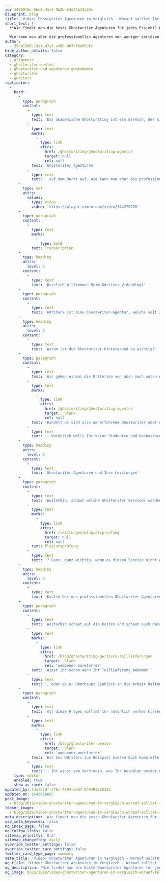 ```yaml
---
id: 14859f8c-0be8-41e4-9b2b-24df4b44c28c
blueprint: blog
title: 'Video: Ghostwriter Agenturen im Vergleich - Worauf solltet Ihr achten?'
short_text: |-
  **Wie findet man die beste Ghostwriter Agenturen für jedes Projekt? Wir beantworten diese Fragen und erläutern alle Merkmale professioneller Agenturen!**

  Wie kann man aber die professionellen Agenturen von weniger seriösen Agenturen mit “Hobbyschreibern” oder Studenten-Ghostwritern unterscheiden? In unserem neuesten Videobeitrag beantworten wir diese Fragen und erläutern die wichtigsten Merkmalen einer seriösen Ghostwriter-Agentur...
author:
  - 39c41980-23cf-47af-af6b-087df68052fc
hide_author_details: false
category:
  - allgemein
  - ghostwriter-kosten
  - ghostwriter-und-agenturen-gwakademie
  - ghostwriter
  - gwriters
replicator:
  -
    bard:
      -
        type: paragraph
        content:
          -
            type: text
            text: 'Das akademische Ghostwriting ist ein Bereich, der sich ständig entwickelt und dementsprechend tauchen immer mehr '
          -
            type: text
            marks:
              -
                type: link
                attrs:
                  href: /ghostwriting/ghostwriting-agentur
                  target: null
                  rel: null
            text: 'Ghostwriter Agenturen'
          -
            type: text
            text: ' auf dem Markt auf. Wie kann man aber die professionellen Agenturen von weniger seriösen Agenturen mit “Hobbyschreibern” oder Studenten-Ghostwritern unterscheiden? In unserem neuesten Videobeitrag beantworten wir diese Fragen und erläutern die wichtigsten Merkmalen einer seriösen Ghostwriter-Agentur.'
      -
        type: set
        attrs:
          values:
            type: video
            video: 'https://player.vimeo.com/video/344270728'
      -
        type: paragraph
        content:
          -
            type: text
            marks:
              -
                type: bold
            text: Transkription
      -
        type: heading
        attrs:
          level: 2
        content:
          -
            type: text
            text: 'Herzlich Willkommen beim GWriters Videoblog!'
      -
        type: paragraph
        content:
          -
            type: text
            text: 'GWriters ist eine Ghostwriter-Agentur, welche seit 2013 am Markt ist. Heute haben wir das Video "Ghostwriter Agenturen im Vergleich - Worauf solltet Ihr achten?". Wir schauen uns heute einmal an, worauf Ihr achten solltet, wenn Ihr für Euch eine Ghostwriter-Agentur auswählt im Rahmen eines Coachings, einer Mustervorlage, die Ihr für eure Abschlussarbeit schreiben lassen möchtet oder anderer Ghostwriter Services.'
      -
        type: heading
        attrs:
          level: 2
        content:
          -
            type: text
            text: 'Warum ist der Ghostwriter Hintergrund so wichtig?'
      -
        type: paragraph
        content:
          -
            type: text
            text: 'Wir gehen einmal die Kriterien von oben nach unten durch und starten mit dem akademischen Hintergrund. Wenn Ihr einen Ghostwriter für Euch beauftragt und auch Qualität haben möchtet, dann achtet darauf, dass der Ghostwriter auch wirklich einen akademischen Hintergrund und Erfahrung mitbringt. '
          -
            type: text
            marks:
              -
                type: link
                attrs:
                  href: /ghostwriting/ghostwriting-agentur
                  target: _blank
                  rel: null
            text: 'Handelt es sich also um erfahrene Ghostwriter oder einfach nur um Studenten, welche hier einen Aushilfsjob übernehmen'
          -
            type: text
            text: '. Natürlich wollt Ihr keine Studenten und Hobbyschreiber haben. Das könnt Ihr am besten überprüfen, indem Ihr eine initiale Telefonkonferenz anfordert. Bei GWriters machen wir dies gerade bei größeren Projekten im Rahmen einer Mustervorlage und geben Euch die Möglichkeit so als erstes erstmal mit Eurem potenziellen Ghostwriter in Kontakt zu treten und Euch von der Erfahrung zu überzeugen. Gleiches gilt natürlich auch für die Erfahrung des Ghostwriters in Eurem Fachbereich; der sollte natürlich Kenntnis vom aktuellen Forschungsstand, von aktueller Literatur haben und ganz, ganz wichtig, von der Methodik. Er sollte wissen wo sich Forschungslücken befinden und auch in der Lage sein ordentliche Hypothesen aufstellen zu können. Gerade die Informationen wo wir am heutigen Stand der Forschung sind oder wo es noch Forschungslücken gibt, ist natürlich hilfreich im Laufe der Bearbeitung, da somit gezielt das Thema in eine bestimmte Richtung gelenkt werden kann, welche die Qualität Eurer Mustervorlage führt, zum Beispiel eine Bachelorarbeit maßgeblich positiv beeinflusst.'
      -
        type: heading
        attrs:
          level: 2
        content:
          -
            type: text
            text: 'Ghostwriter Agenturen und Ihre Leistungen'
      -
        type: paragraph
        content:
          -
            type: text
            text: 'Weiterhin, schaut welche Ghostwriter Services werden angeboten. Gibt es das ganz normale Ghostwriting vielleicht auch in diversen Bereichen nicht nur das akademische Ghostwriting? Habt Ihr die Möglichkeit Lektorate und Korrektorate für einen bereits bestehenden Text durchführen zu lassen? Gibt es die Möglichkeit einer '
          -
            type: text
            marks:
              -
                type: link
                attrs:
                  href: /leistungen/plagiatspruefung
                  target: null
                  rel: null
            text: Plagiatsprüfung
          -
            type: text
            text: '? Ganz, ganz wichtig, wenn es diesen Service nicht gibt, ist es relativ einfach die Plagiatsprüfung auch für externe Arbeiten durchzuführen. Wenn es diesen Service nicht gibt, dann kann das ein Zeichen dafür sein, dass schon die Mustervorlagen nicht auf Plagiate geprüft werden und dann solltet Ihr natürlich Abstand davon nehmen. Weiterhin schaut: sind alle Leistungen da, die Ihr überhaupt braucht? Gegebenenfalls, habt Ihr ein Problem, welches Ihr mit nur einer Leistung lösen könnt, aber möchtet danach noch eine weitere Leistung anfragen, dann ist es natürlich immer angenehmer direkt beim gleichen Anbieter zu bleiben, vielleicht schon mit dem bestehenden Ghostwriter, Coach oder der bestehenden Personen, welche Euch betreut, zusammenzuarbeiten, anstatt dann eben wechseln zu müssen. Nächster Punkt ist, ob es etablierte Ghostwriter bei der entsprechenden Agentur gibt. Dazu sprecht am besten einmal mit den Inhabern oder mit den aktuellen Teamleitern bei der Agentur bzw. mit den Ghostwritern im Rahmen Eurer Mustervorlage, denn nur wenn es etablierte Ghostwriter gibt, wenn es ein internes Qualitätssystem gibt, könnt Ihr Euch sicher sein, dass auch am Ende etwas Gutes dabei rauskommt. Das beeinflusst natürlich die Verlässlichkeit. Etablierte Ghostwriter haben natürlich Interesse daran, weiterhin Aufträge zu bekommen und müssen dementsprechend verlässlich sein und müssen sich natürlich auch an die Qualitätsrichtlinien der jeweiligen Agentur halten. Das heißt, auch hier nochmal überprüft ob es ein internes Qualitätsmanagement bei der Agentur gibt und lasst Euch dies gegebenenfalls kurz erklären.'
      -
        type: heading
        attrs:
          level: 2
        content:
          -
            type: text
            text: 'Kosten bei den professionellen Ghostwriter Agenturen'
      -
        type: paragraph
        content:
          -
            type: text
            text: 'Weiterhin schaut auf die Kosten und schaut auch darauf, ob Euch eine Terminsicherheit gegeben wird. Die Kosten beim Ghostwriting orientieren sich natürlich auch etwas an der Qualität. Das heißt, wenn Ihr schon ein sehr, sehr günstiges Angebot findet, was nicht vergleichbar ist mit anderen Ghostwriter Agenturen, kann das ein negatives Zeichen sein, dass hier nicht auf hohe Qualität, sondern eher auf die Kosten geachtet wird. Schaut also einfach mit gesundem Menschenverstand darauf und überlegt Euch: "was müsste denn eine Person bekommen, die wirklich dieses Thema qualitativ hochwertig bearbeiten kann mit der Erfahrungen, die diese Person mitbringt?" Gibt es Terminsicherheit? Wird ein ordentlicher Plan von der Agentur aufgestellt? Wird ein Briefing mit Euch verfasst, welches so dann eben auch den Ablauf der Arbeit bestimmt? '
          -
            type: text
            marks:
              -
                type: link
                attrs:
                  href: /blog/ghostwriting-gwriters-teillieferungen
                  target: _blank
                  rel: 'noopener noreferrer'
            text: 'Wisst Ihr schon wann Ihr Teillieferung bekommt'
          -
            type: text
            text: ', oder ob er überhaupt Einblick in die Arbeit halten könnt?'
      -
        type: paragraph
        content:
          -
            type: text
            text: 'All diese Fragen solltet Ihr natürlich vorher klären. Ihr solltet auch wissen, ob Ihr eine Preisgarantie habt oder ob es zum Beispiel bei Ghostwriter Agenturen, die mit Studenten arbeiten dann später zu Preiserhöhungen kommt, weil dies keine Ghostwriter sind, die im Voraus den Preis vielleicht einschätzen können. Gibt es formalisierte Prozesse? All das solltet Ihr natürlich im Voraus klären. '
          -
            type: text
            marks:
              -
                type: link
                attrs:
                  href: /blog/ghostwriter-preise
                  target: _blank
                  rel: 'noopener noreferrer'
            text: 'Wir bei GWriters zum Beispiel bieten Euch komplette Preissicherheit an'
          -
            type: text
            text: '. Ihr wisst vom Vorhinein, was Ihr bezahlen werdet und wie viel der Service kostet und ich denke, das ist auch nicht zu viel verlangt von jeder anderen Ghostwriter-Agentur. Hier noch mal der Punkt Plagiatsprüfungen - gerade schon einmal genannt. Achtet natürlich darauf, dass wenn Ihr Euch eine Mustervorlage für Eure Abschlussarbeit schreiben lasst, dass dann auch natürlich alles plagiatsgeprüft ist und in der Regel sind diese Plagiatsprüfung bei größeren Leistungen natürlich auch inklusive und müssen nicht noch mal extra bezahlt werden. Dies als kurzer Abriss zum Vergleich der Ghostwriter Agenturen. Ich hoffe ich konnte Euch bei Eurer Auswahl, damit etwas auf die Sprünge helfen und wir freuen uns natürlich über jegliche Rückfragen zu dem Thema.'
    type: editor
    enabled: true
    show_as_card: false
updated_by: 5dafdfdf-476c-4794-be37-54949932513d
updated_at: 1643816885
post_image:
  - blog/2019/video-ghostwriter-agenturen-im-vergleich-worauf-solltet-ihr-achten/Ghostwriter-Agenturen-1643816854.png
teaser_image:
  - blog/2019/video-ghostwriter-agenturen-im-vergleich-worauf-solltet-ihr-achten/Ghostwriter-Agenturen-1643816854.png
meta_description: 'Wie findet man die beste Ghostwriter Agenturen für jedes Projekt? Wir beantworten diese Fragen und erläutern alle Merkmale professioneller Agenturen!'
use_meta_keywords: false
no_index_page: false
no_follow_links: false
sitemap_priority: '0.5'
sitemap_changefreq: daily
override_twitter_settings: false
override_twitter_card_settings: false
twitter_card_type_page: summary
meta_title: 'Video: Ghostwriter Agenturen im Vergleich - Worauf solltet Ihr achten?'
og_title: 'Video: Ghostwriter Agenturen im Vergleich - Worauf solltet Ihr achten?'
og_description: 'Wie findet man die beste Ghostwriter Agenturen für jedes Projekt? Wir beantworten diese Fragen und erläutern alle Merkmale professioneller Agenturen!'
og_image: blog/2019/video-ghostwriter-agenturen-im-vergleich-worauf-solltet-ihr-achten/Ghostwriter-Agenturen.png
---
```

